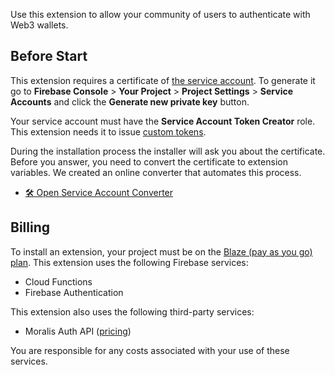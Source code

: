 Use this extension to allow your community of users to authenticate with Web3 wallets.

## Before Start

This extension requires a certificate of [the service account](https://firebase.google.com/support/guides/service-accounts). To generate it go to **Firebase Console** > **Your Project** > **Project Settings** > **Service Accounts** and click the **Generate new private key** button.

Your service account must have the **Service Account Token Creator** role. This extension needs it to issue [custom tokens](https://firebase.google.com/docs/auth/admin/create-custom-tokens).

During the installation process the installer will ask you about the certificate. Before you answer, you need to convert the certificate to extension variables. We created an online converter that automates this process.

*  [🛠 Open Service Account Converter](https://moralisweb3.github.io/firebase-extensions/service-account-converter/)

## Billing

To install an extension, your project must be on the [Blaze (pay as you go) plan](https://firebase.google.com/pricing). This extension uses the following Firebase services:

* Cloud Functions
* Firebase Authentication

This extension also uses the following third-party services:

* Moralis Auth API ([pricing](https://moralis.io/pricing/))

You are responsible for any costs associated with your use of these services.
